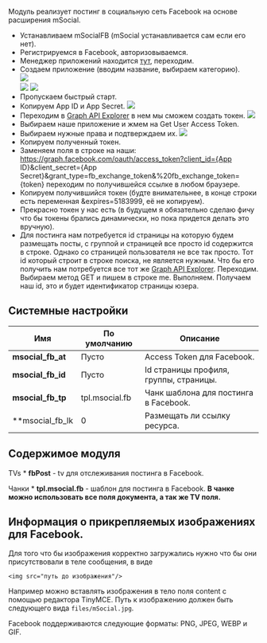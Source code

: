Модуль реализует постинг в социальную сеть Facebook на основе расширения mSocial.

* Устанавливаем mSocialFB (mSocial устанавливается сам если его нет).
* Регистрируемся в Facebook, авторизовываемся.
* Менеджер приложений находится [тут][1], переходим.
* Создаем приложение (вводим название, выбираем категорию).  
[![](https://file.modx.pro/files/a/4/7/a472e5e913b92dd927a886696853de28s.jpg)](https://file.modx.pro/files/a/4/7/a472e5e913b92dd927a886696853de28.png)  
[![](https://file.modx.pro/files/4/e/7/4e7725932f2903a4bfb009e9b20270acs.jpg)](https://file.modx.pro/files/4/e/7/4e7725932f2903a4bfb009e9b20270ac.png) 
[![](https://file.modx.pro/files/7/d/3/7d3cbe2842c43b7c73b304daa6d0aa9cs.jpg)](https://file.modx.pro/files/7/d/3/7d3cbe2842c43b7c73b304daa6d0aa9c.png) 
* Пропускаем быстрый старт.
* Копируем App ID и App Secret.
[![](https://file.modx.pro/files/e/4/0/e409d4a49a8987b7dfa3f1940d980470s.jpg)](https://file.modx.pro/files/e/4/0/e409d4a49a8987b7dfa3f1940d980470.png) 
* Переходим в [Graph API Explorer][2] в нем мы сможем создать токен.
[![](https://file.modx.pro/files/1/3/1/131abd100a39cc4fda49ddff107b6b5ds.jpg)](https://file.modx.pro/files/1/3/1/131abd100a39cc4fda49ddff107b6b5d.png) 
* Выбираем наше приложение и жмем на Get User Access Token.
* Выбираем нужные права и подтверждаем их.
[![](https://file.modx.pro/files/0/f/5/0f50553e147706a7c7746a6676b2dc60s.jpg)](https://file.modx.pro/files/0/f/5/0f50553e147706a7c7746a6676b2dc60.png) 
* Копируем полученный токен.
* Заменяем поля в строке на наши: https://graph.facebook.com/oauth/access_token?client_id={App ID}&client_secret={App Secret}&grant_type=fb_exchange_token&%20fb_exchange_token={token} переходим по получившейся ссылке в любом браузере.
* Копируем получившийся токен (будте внимательнее, в конце строки есть переменная &expires=5183999, её не копируем).
* Прекрасно токен у нас есть (в будущем я обязательно сделаю фичу что бы токены брались динамически, но пока придется делать это вручную).
* Для постинга нам потребуется id страницы на которую будем размещать посты, с группой и страницей все просто id содержится в строке. Однако со страницей пользователя не все так просто. Тот id который строит в строке поиска, не является нужным. Что бы его получить нам потребуется все тот же [Graph API Explorer][2]. Переходим. Выбираем метод GET и пишем в строке me. Выполняем. Получаем наш id, это и будет идентификатор страницы юзера.

## Системные настройки
Имя  | По умолчанию | Описание
------------- | ------------- | -------------
**msocial_fb_at** |  Пусто  |  Access Token для Facebook.
**msocial_fb_id** |  Пусто  |  Id страницы профиля, группы, страницы.
**msocial_fb_tp** |  tpl.msocial.fb  |  Чанк шаблона для постинга в Facebook.
**msocial_fb_lk |  0  |  Размещать ли ссылку ресурса.

## Содержимое модуля

TVs
    * **fbPost** - tv для отслеживания постинга в Facebook.

Чанки
    * **tpl.msocial.fb** - шаблон для постинга в Facebook.
    **В чанке можно использовать все поля документа, а так же TV поля.**

## Информация о прикрепляемых изображениях для Facebook.
Для того что бы изображения корректно загружались нужно что бы они присутствовали в теле сообщения, в виде
```
<img src="путь до изображения"/>
```
Например можно вставлять изображения в тело поля content с помощью редактора TinyMCE. Путь к изображению должен быть следующего вида `files/mSocial.jpg`.

Facebook поддерживаются следующие форматы: PNG, JPEG, WEBP и GIF.

[1]: https://developers.facebook.com/
[2]: https://developers.facebook.com/tools/explorer/
